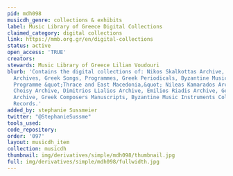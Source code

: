 ```yaml
---
pid: mdh098
musicdh_genre: collections & exhibits
label: Music Library of Greece Digital Collections
claimed_category: digital collections
link: https://mmb.org.gr/en/digital-collections
status: active
open_access: 'TRUE'
creators:
stewards: Music Library of Greece Lilian Voudouri
blurb: 'Contains the digital collections of: Nikos Skalkottas Archive, Mikis Theodorakis
  Archives, Greek Songs, Programmes, Greek Periodicals, Byzantine Music, Research
  Programme &quot;Thrace and East Macedonia,&quot; Nileas Kamarados Archive, Fank
  Choisy Archive, Dimitrios Lialios Archive, Emilios Riadis Archive, George Ponirdidis
  Archive, Greek Composers Manuscripts, Byzantine Music Instruments Collection, Vinly
  Records.'
added_by: stephanie Sussmeier
twitter: "@StephanieSussme"
tools_used:
code_repository:
order: '097'
layout: musicdh_item
collection: musicdh
thumbnail: img/derivatives/simple/mdh098/thumbnail.jpg
full: img/derivatives/simple/mdh098/fullwidth.jpg
---
```


